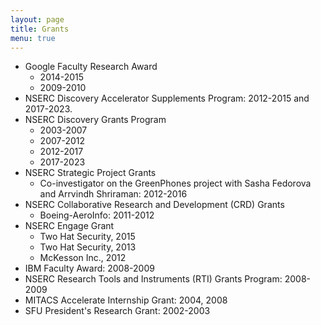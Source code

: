 ```yaml
---
layout: page
title: Grants
menu: true
---
```


* Google Faculty Research Award
    * 2014-2015
    * 2009-2010
* NSERC Discovery Accelerator Supplements Program: 2012-2015 and 2017-2023.
* NSERC Discovery Grants Program
    * 2003-2007
    * 2007-2012
    * 2012-2017
    * 2017-2023
* NSERC Strategic Project Grants
    * Co-investigator on the GreenPhones project with Sasha Fedorova and Arrvindh Shriraman: 2012-2016
* NSERC Collaborative Research and Development (CRD) Grants
    * Boeing-AeroInfo: 2011-2012
* NSERC Engage Grant 
    * Two Hat Security, 2015
    * Two Hat Security, 2013
    * McKesson Inc., 2012
* IBM Faculty Award: 2008-2009
* NSERC Research Tools and Instruments (RTI) Grants Program: 2008-2009
* MITACS Accelerate Internship Grant: 2004, 2008
* SFU President's Research Grant: 2002-2003
